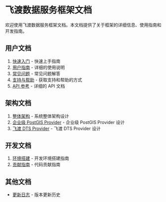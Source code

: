 # 飞渡数据服务框架文档

欢迎使用飞渡数据服务框架文档。本文档提供了关于框架的详细信息、使用指南和开发指南。

## 用户文档

1. [快速入门](./01_quick_start.md) - 快速上手指南
2. [用户指南](./02_user_guide.md) - 详细的使用说明
3. [常见问题](./03_faq.md) - 常见问题解答
4. [支持与帮助](./04_support.md) - 获取支持和帮助的方式
5. [API 参考](./05_api_reference.md) - 详细的 API 文档

## 架构文档

1. [整体架构](./architecture/01_overall_architecture.md) - 系统整体架构设计
2. [企业级 PostGIS Provider](./architecture/02_enterprise_postgis_provider.md) - 企业级 PostGIS Provider 设计
3. [飞渡 DTS Provider](./architecture/03_feidu_dts_provider.md) - 飞渡 DTS Provider 设计

## 开发文档

1. [环境搭建](./development/01_setup_guide.md) - 开发环境搭建指南
2. [贡献指南](./development/02_contribution_guide.md) - 代码贡献指南

## 其他文档

- [更新日志](./changelog.md) - 版本更新历史